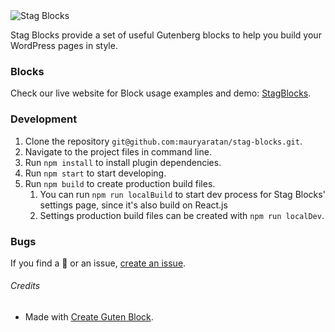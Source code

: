 <img src="https://f.codest.ag/Nbvb50+" alt="Stag Blocks" />

Stag Blocks provide a set of useful Gutenberg blocks to help you build your WordPress pages in style.

### Blocks
Check our live website for Block usage examples and demo: [StagBlocks](https://stagblocks.com).

### Development
1. Clone the repository `git@github.com:mauryaratan/stag-blocks.git`.
2. Navigate to the project files in command line.
3. Run `npm install` to install plugin dependencies.
4. Run `npm start` to start developing.
5. Run `npm build` to create production build files.
   1. You can run `npm run localBuild` to start dev process for Stag Blocks' settings page, since it's also build on React.js
	 2. Settings production build files can be created with `npm run localDev`.

### Bugs
If you find a 🐞 or an issue, [create an issue](https://github.com/mauryaratan/stag-blocks/issues/new).

###### Credits
* Made with [Create Guten Block](https://github.com/ahmadawais/create-guten-block).
